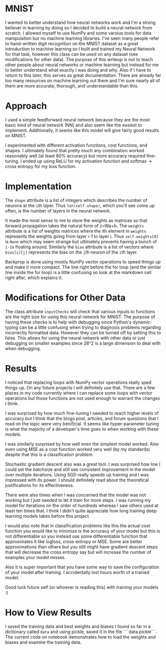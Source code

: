 # MNIST

I wanted to better understand how neural networks work and I'm a strong believer in learning by doing so I decided to build a neural network from scratch. I allowed myself to use NumPy and some varoius tools for data manipulation but no machine learning libraries. I've seen many people refer to hand-written digit recognition on the MNIST dataset as a great introduction to machine learning so I built and trained my Neural Network for that task, however this class can be used on any dataset (see modifications for other data). The purpose of this writeup is not to teach other people about neural networks or machine learning but instead for me to better understand what exactly I was doing and why. Also if I have to return to this later, this serves as great documentation. There are already far too many resources on machine learning out there and I'm sure nearly all of them are more accurate, thorough, and understandable than this.

# Approach

I used a simple feedforward neural network because they are the most basic kind of neural network (NN) and also seem like the easiest to implement. Additionally, it seems like this model will give fairly good results on MNIST.

I experimented with different activation functions, cost functions, and shapes. I ultimately found that pretty much any combination worked reasonably well (at least 80% accuracy) but more accuracy required fine-tuning. I ended up using ReLU for my activation function and softmax -> cross entropy for my loss function.

# Implementation
The ```shape``` attribute is a list of integers which describes the number of neurons at the ```i```th layer. Thus ```len(self.shape)```, which you'll see come up often, is the number of layers in the neural network.

It made the most sense to me to store the weights as matrices so that forward propagation takes the natural form of z=Wa+b. The ```weights``` attribute is a list of weights matrices where the ith element in ```weights``` represents the weights going from layer i-1 to layer i. Thus ```self.weights[0]``` is ```None``` which may seem strange but ultimately prevents having a bunch of ```i-1```s floating around. Similarly the ```bias``` attribute is a list of vectors where ```bias[i][j]``` represents the bias on the ```j```th neuron of the ```i```th layer.

Backprop is done using mostly NumPy vector operations to speed things up and make it more compact. The line right before the for loop (and the similar line inside the for loop) is a little confusing so look at the markdown cell right after, which explains it.

# Modifications for Other Data

The class attribute ```inputChecks``` will check that various inputs to functions are the right size for using this neural network for MNIST. The purpose of having these checks is to help with debugging since Python's dynamic-typing can be a little confusing when trying to diagnosis problems regarding incorrectly formatted data. However they can be turned off by setting this to false. This allows for using the neural network with other data or just debugging on smaller examples since 28^2 is a large dimension to deal with when debugging. 

# Results
I noticed that replacing loops with NumPy vector operations really sped things up. On any future projects I will definitely use that. There are a few places in my code currently where I can replace some loops with vector operations but those functions are not used enough to warrant the changes I think.

I was surprised by how much fine-tuning I needed to reach higher levels of accuracy but I think that the blogs post, articles, and forum questions that I read on the topic were very benificial. It seems like hyper-parameter tuning is what the majority of a developer's time goes to when working with these models.

I was similarly surprised by how well even the simplest model worked. Also even using MSE as a cost function worked very well (by my standards) despite that this is a classification problem. 

Stochastic gradient descent also was a great tool. I was surprised how low I could set the batchsize and still see consistent improvement in the model over multiple iterations. Using SGD really speeds up training and I was impressed with its power. I should definitely read about the theoretical justifications for its effectiveness.

There were also times when I was concerned that the model was not working but I just needed to let it train for more steps. I was running my model for iterations on the order of hundreds whereas I saw others used at least ten times that. I think I didn't quite appreciate how long training deep learning models takes before this project.

I would also note that in classification problems like this the actual cost function you would like to minimize is the accuracy of your model but this is not differentiable so you instead use some differentiable function that approximates it like logloss, cross entropy or MSE. Some are better approximations than others but you still might have gradient descent steps that will decrease the cross entropy say but will increase the number of examples your model misses. 

Also it is super important that you have some way to save the configuration of your model after training. I accidentally lost hours worth of a trained model.

Good luck future self (or whoever is reading this) with training your models :) 

# How to View Results
I saved the training data and best weights and biases I found so far in a dictionary called ```data``` and using pickle, saved it in the file ````data.pickle```. The current code on notebook demonstrates how to load the weights and biases and examine the training data.
  

